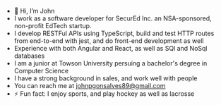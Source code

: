 - 👋 Hi, I’m John
- I work as a software developer for SecurEd Inc. an NSA-sponsored, non-profit EdTech startup.
- I develop RESTFul APIs using TypeScript, build and test HTTP routes from end-to-end with jest, and do front-end development as well
- Experience with both Angular and React, as well as SQl and NoSql databases
- I am a junior at Towson University persuing a bachelor's degree in Computer Science
- I have a strong background in sales, and work well with people
- You can reach me at johnpgonsalves89@gmail.com
- ⚡ Fun fact: I enjoy sports, and play hockey as well as lacrosse

<!---
johngonz0/johngonz0 is a ✨ special ✨ repository because its `README.md` (this file) appears on your GitHub profile.
You can click the Preview link to take a look at your changes.
--->
